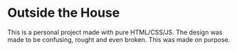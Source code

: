 # Outside the House 

 This is a personal project made with pure HTML/CSS/JS. The design was made to be confusing, rought and even broken. This was made on purpose. 

